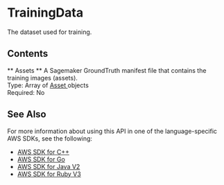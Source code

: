 # TrainingData<a name="API_TrainingData"></a>

The dataset used for training\.

## Contents<a name="API_TrainingData_Contents"></a>

 ** Assets **   <a name="rekognition-Type-TrainingData-Assets"></a>
A Sagemaker GroundTruth manifest file that contains the training images \(assets\)\.  
Type: Array of [ Asset ](API_Asset.md) objects  
Required: No

## See Also<a name="API_TrainingData_SeeAlso"></a>

For more information about using this API in one of the language\-specific AWS SDKs, see the following:
+  [ AWS SDK for C\+\+](https://docs.aws.amazon.com/goto/SdkForCpp/rekognition-2016-06-27/TrainingData) 
+  [ AWS SDK for Go](https://docs.aws.amazon.com/goto/SdkForGoV1/rekognition-2016-06-27/TrainingData) 
+  [ AWS SDK for Java V2](https://docs.aws.amazon.com/goto/SdkForJavaV2/rekognition-2016-06-27/TrainingData) 
+  [ AWS SDK for Ruby V3](https://docs.aws.amazon.com/goto/SdkForRubyV3/rekognition-2016-06-27/TrainingData) 